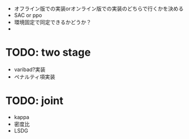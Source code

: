 * オフライン版での実装orオンライン版での実装のどちらで行くかを決める
* SAC or ppo
* 環境固定で同定できるかどうか？
* 

# TODO: two stage
* varibad?実装
* ペナルティ項実装

# TODO: joint
* kappa
* 密度比
* LSDG
